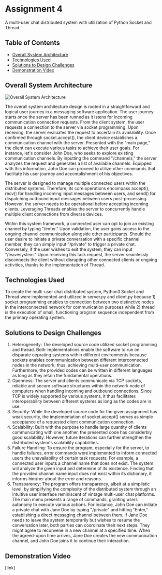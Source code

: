 # Assignment 4
A multi-user chat distributed system with utilization of Python Socket and Thread. 

## Table of Contents
- [Overall System Architecture](#overall-system-architecture)
- [Technologies Used](#technologies-used)
- [Solutions to Design Challenges](#solutions-to-design-challenges)
- [Demonstration Video](#demonstration-video)

## Overall System Architecture 
![Overall System Architecture](https://github.com/Software-Cakes/Assignment-4/assets/117486461/ce8344c2-e423-46d7-9449-5356429b870d)

The overall system architecture design is rooted in a straightforward and logical user journey in a messaging software application. The user journey starts once the server has been runned as it istens for incoming communication connection requests. From the client system, the user requests a connection to the server via socket programming. Upon receiving, the server evaluates the request to ascertain its availability. Once confirmed through socket.accept(), the client device establishes a communication channel with the server. Presented with the "main page," the client can execute various tasks to achieve their user goals. For instance, let's consider John Doe, who seeks to explore existing communication channels. By inputting the command "/channels," the server analyzes the request and generates a list of available channels. Equipped with this information, John Doe can proceed to utilize other commands that facilitate his user journey and accomplishment of his objectives.

The server is designed to manage multiple connected users within the distributed systems. Therefore, its core operations encompass accept(), recv() for handling incoming input messages between users, and send() for dispatching outbound input messages between users post-processing. However, the server needs to be operational before accepting incoming clients. Leveraging Threads enables the server to concurrently handle multiple client connections from diverse devices.

Within this system framework, a connected user can opt to join an existing channel by typing "/enter." Upon validation, the user gains access to the ongoing channel communication alongside other participants. Should the user desire to initiate a private conversation with a specific channel member, they can simply input "/private" to trigger a private chat. Conversely, if the user wishes to exit the system, they can input "/leavesystem." Upon receiving this task request, the server seamlessly disconnects the client without disrupting other connected clients or ongoing activities, thanks to the implementation of Thread.


## Technologies Used
To create the multi-user chat distributed system, Python3 Socket and Thread were implemented and utilized in server.py and client.py because 1) socket programming enables to connection between two distinctive nodes in the interconnected network for communication purposes while 2) thread is the execution of small, functioning program sequence independent from the primary operating system. 


## Solutions to Design Challenges
1. Heterogeneity: The developed source code utilized socket programming and thread. Both implementations enable the software to run on disparate oeprating systems within different environments because sockets enables commmunication between different interconnected nodes in the network; thus, achieving multi-user communication. Furthermore, the provided codes can be written in different languages as long as they retain the fundamental operations. 
2. Openness: The server and clients communicate via TCP sockets, reliable and secure software structures within the network node of computers when handling incoming and outbound connections. Since TCP is widely supported by various systems, it thus facilitates interoperability between different systems as long as the codes are in use. 
3. Security: While the developed source code for the given assignment has weak security, the implementation of socket.accept() serves as simple acceptance of a requested client communication connection.
4. Scalability: Built with the purpose to handle large quantity of clients communicating with one another, the presented code has considerbly good scalability. However, future iterations can further strengthen the distributed system's scalability capabilities.  
5. Failure Handling: To ensure the program, especially for the server, to handle failures, error commands were implemented to inform connected users the unavailability of certain task requests. For example, a connected user inputs a channel name that does not exist. The system will analyze the given input and determine of its existence. Finding that the provided channel name input does not exist within its dictionary, it informs him/her about the error and reasons. 
6. Transparency: The program offers transparency, albeit at a simplistic level, by simplifying the complexity of the distributed system through an intuitive user interface reminiscent of vintage multi-user chat platforms. The main menu presents a range of commands, granting users autonomy to execute various actions. For instance, John Doe can initiate a private chat with Jane Doe by typing "/private" and hitting "Enter," establishing a direct messaging channel between them. If Jane Doe needs to leave the system temporarily but wishes to resume the conversation later, both parties can coordinate their next steps. They might agree to reconvene in a new channel at a specified time. When the agreed-upon time arrives, Jane Doe creates the new communication channel, and John Doe joins it to continue their interaction.


## Demonstration Video
[link]

